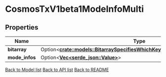 # CosmosTxV1beta1ModeInfoMulti

## Properties

Name | Type | Description | Notes
------------ | ------------- | ------------- | -------------
**bitarray** | Option<[**crate::models::BitarraySpecifiesWhichKeysWithinTheMultisigAreSigning**](bitarray_specifies_which_keys_within_the_multisig_are_signing.md)> |  | [optional]
**mode_infos** | Option<[**Vec<serde_json::Value>**](serde_json::Value.md)> |  | [optional]

[Back to Model list](../README.md#documentation-for-models) [Back to API list](../README.md#documentation-for-api-endpoints) [Back to README](../README.md)


